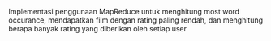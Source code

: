 Implementasi penggunaan MapReduce untuk menghitung most word occurance, mendapatkan film dengan rating paling rendah, dan menghitung berapa banyak rating yang diberikan oleh setiap user
